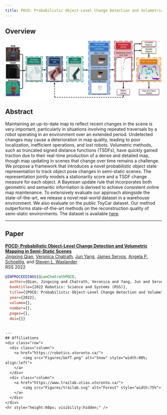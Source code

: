 ```yaml
---
title: POCD: Probabilistic Object-Level Change Detection and Volumetric Mapping in Semi-Static Scenes
---
```


<style>
.row {
  display: flex;
}

/* Create three equal columns that sits next to each other */
.column {
  flex: 33.33%;
  padding: 0px;
}
</style>

## Overview
<p style="text-align:center;"><img
    src="Figures/POCD_pipeline.png" align="center">
</p>

## Abstract
Maintaining an up-to-date map to reflect recent changes in the scene is very important, particularly in situations involving repeated traversals by a robot operating in an environment over an extended period. Undetected changes may cause a deterioration in map quality, leading to poor localization, inefficient operations, and lost robots. Volumetric methods, such as truncated signed distance functions (TSDFs), have quickly gained traction due to their real-time production of a dense and detailed map, though map updating in scenes that change over time remains a challenge. We propose a framework that introduces a novel probabilistic object state representation to track object pose changes in semi-static scenes. The representation jointly models a stationarity score and a TSDF change measure for each object. A Bayesian update rule that incorporates both geometric and semantic information is derived to achieve consistent online map maintenance. To extensively evaluate our approach alongside the state-of-the-art, we release a novel real-world dataset in a warehouse environment. We also evaluate on the public ToyCar dataset. Our method outperforms state-of-the-art methods on the reconstruction quality of semi-static environments. The dataset is available [here](https://github.com/Viky397/TorWICDataset).

---
## Paper
**[POCD: Probabilistic Object-Level Change Detection and Volumetric Mapping in Semi-Static Scenes](https://arxiv.org/abs/2205.01202)**\
[Jingxing Qian](https://scholar.google.com/citations?user=OZk7X80AAAAJ&hl=en&authuser=1), [Veronica Chatrath](https://scholar.google.com/citations?user=yRjO8GYAAAAJ&hl=en&authuser=1), [Jun Yang](https://scholar.google.com/citations?user=kf0gAOAAAAAJ&hl=en), [James Servos](https://scholar.google.com/citations?hl=en&authuser=1&user=S-cpmfYAAAAJ), [Angela P. Schoellig](https://scholar.google.com/citations?user=QMfeRz0AAAAJ&hl=en&authuser=1), and [Steven L. Waslander](https://scholar.google.com/citations?user=jY_Bcd8AAAAJ&hl=en)\
RSS 2022

```bibtex
@INPROCEEDINGS{QianChatrathPOCD,
  author={Qian, Jingxing and Chatrath, Veronica and Yang, Jun and Servos, James and Schoellig, Angela and Waslander, Steven L.},
  booktitle={2022 Robotics: Science and Systems (RSS)}, 
  title={{POCD: Probabilistic Object-Level Change Detection and Volumetric Mapping in Semi-Static Scenes}}, 
  year={2022},
  volume={},
  number={},
  pages={},
  doi={}}
```
```

---
## Affiliations
<div class="row">
  <div class="column">
    <a href="https://robotics.utoronto.ca/">
        <img src="Figures/UofT.png" alt="Snow" style="width:80%; align:left">
    </a>
  </div>
  <div class="column">
    <a href="https://www.trailab.utias.utoronto.ca/">
        <img src="Figures/trailab.svg" alt="Forest" style="width:75%">
    </a>
  </div>
</div>
<hr style="height:60px; visibility:hidden;" />
